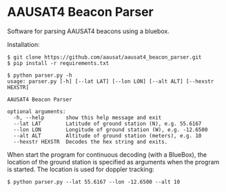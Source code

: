 # AAUSAT4 Beacon Parser

Software for parsing AAUSAT4 beacons using a bluebox.

Installation:
```
$ git clone https://github.com/aausat/aausat4_beacon_parser.git
$ pip install -r requirements.txt
```

```
$ python parser.py -h
usage: parser.py [-h] [--lat LAT] [--lon LON] [--alt ALT] [--hexstr HEXSTR]

AAUSAT4 Beacon Parser

optional arguments:
  -h, --help       show this help message and exit
  --lat LAT        Latitude of ground station (N), e.g. 55.6167
  --lon LON        Longitude of ground station (W), e.g. -12.6500
  --alt ALT        Altitude of ground station (meters), e.g. 10
  --hexstr HEXSTR  Decodes the hex string and exits.
```

When start the program for continuous decoding (with a BlueBox),
the location of the ground station is specified as arguments when the
program is started. The location is used for doppler tracking:
```
$ python parser.py --lat 55.6167 --lon -12.6500 --alt 10
```


